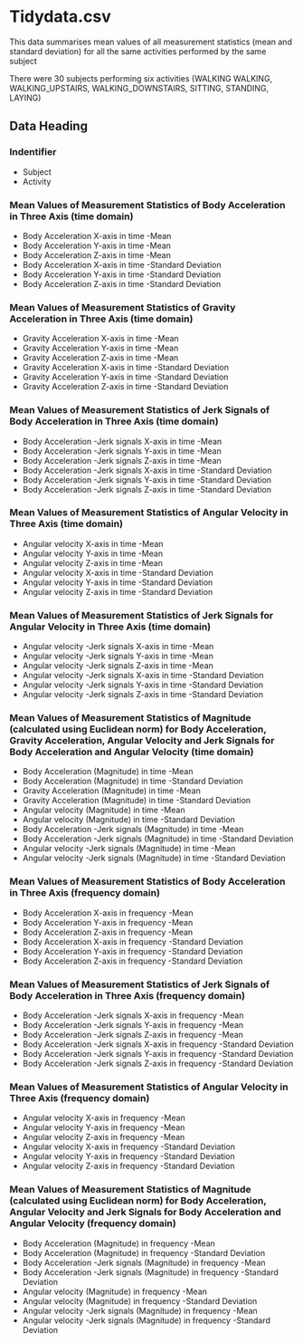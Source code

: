 # Tidydata.csv
This data summarises mean values of all measurement statistics (mean and standard deviation) for all the same activities performed by the same subject  

There were 30 subjects performing six activities (WALKING WALKING, WALKING_UPSTAIRS, WALKING_DOWNSTAIRS, SITTING, STANDING, LAYING)

 ## Data Heading
### Indentifier
  * Subject                                                                       
  * Activity                                                                      
 
### Mean Values of Measurement Statistics of Body Acceleration in Three Axis (time domain)
  * Body Acceleration  X-axis  in time  -Mean                                     
  * Body Acceleration  Y-axis  in time  -Mean                                     
  * Body Acceleration  Z-axis  in time  -Mean                                     
  * Body Acceleration  X-axis  in time  -Standard Deviation                       
  * Body Acceleration  Y-axis  in time  -Standard Deviation                       
  * Body Acceleration  Z-axis  in time  -Standard Deviation                       
 
### Mean Values of Measurement Statistics of Gravity Acceleration in Three Axis (time domain)
  * Gravity Acceleration  X-axis  in time  -Mean                                  
  * Gravity Acceleration  Y-axis  in time  -Mean                                  
  * Gravity Acceleration  Z-axis  in time  -Mean                                  
  * Gravity Acceleration  X-axis  in time  -Standard Deviation                    
  * Gravity Acceleration  Y-axis  in time  -Standard Deviation                    
  * Gravity Acceleration  Z-axis  in time  -Standard Deviation                    

### Mean Values of Measurement Statistics of Jerk Signals of Body Acceleration in Three Axis (time domain)
  * Body Acceleration -Jerk signals  X-axis  in time  -Mean                       
  * Body Acceleration -Jerk signals  Y-axis  in time  -Mean                       
  * Body Acceleration -Jerk signals  Z-axis  in time  -Mean                       
  * Body Acceleration -Jerk signals  X-axis  in time  -Standard Deviation         
  * Body Acceleration -Jerk signals  Y-axis  in time  -Standard Deviation         
  * Body Acceleration -Jerk signals  Z-axis  in time  -Standard Deviation

### Mean Values of Measurement Statistics of Angular Velocity in Three Axis (time domain)
  * Angular velocity  X-axis  in time  -Mean                                      
  * Angular velocity  Y-axis  in time  -Mean                                      
  * Angular velocity  Z-axis  in time  -Mean                                      
  * Angular velocity  X-axis  in time  -Standard Deviation                        
  * Angular velocity  Y-axis  in time  -Standard Deviation                        
  * Angular velocity  Z-axis  in time  -Standard Deviation      

### Mean Values of Measurement Statistics of Jerk Signals for Angular Velocity in Three Axis (time domain)
  * Angular velocity -Jerk signals  X-axis  in time  -Mean                        
  * Angular velocity -Jerk signals  Y-axis  in time  -Mean                        
  * Angular velocity -Jerk signals  Z-axis  in time  -Mean                        
  * Angular velocity -Jerk signals  X-axis  in time  -Standard Deviation          
  * Angular velocity -Jerk signals  Y-axis  in time  -Standard Deviation          
  * Angular velocity -Jerk signals  Z-axis  in time  -Standard Deviation          

### Mean Values of Measurement Statistics of Magnitude (calculated using Euclidean norm) for Body Acceleration, Gravity Acceleration, Angular Velocity and Jerk Signals for Body Acceleration and Angular Velocity (time domain)
  * Body Acceleration (Magnitude)  in time  -Mean                                 
  * Body Acceleration (Magnitude)  in time  -Standard Deviation                   
  * Gravity Acceleration (Magnitude)  in time  -Mean                              
  * Gravity Acceleration (Magnitude)  in time  -Standard Deviation                
  * Angular velocity (Magnitude)  in time  -Mean                                  
  * Angular velocity (Magnitude)  in time  -Standard Deviation    
  * Body Acceleration -Jerk signals (Magnitude)  in time  -Mean                   
  * Body Acceleration -Jerk signals (Magnitude)  in time  -Standard Deviation     
  * Angular velocity -Jerk signals (Magnitude)  in time  -Mean                    
  * Angular velocity -Jerk signals (Magnitude)  in time  -Standard Deviation      

### Mean Values of Measurement Statistics of Body Acceleration in Three Axis (frequency domain)
  * Body Acceleration  X-axis  in frequency  -Mean                                
  * Body Acceleration  Y-axis  in frequency  -Mean                                
  * Body Acceleration  Z-axis  in frequency  -Mean                                
  * Body Acceleration  X-axis  in frequency  -Standard Deviation                  
  * Body Acceleration  Y-axis  in frequency  -Standard Deviation                  
  * Body Acceleration  Z-axis  in frequency  -Standard Deviation                  

### Mean Values of Measurement Statistics of Jerk Signals of Body Acceleration in Three Axis (frequency domain)
  * Body Acceleration -Jerk signals  X-axis  in frequency  -Mean                  
  * Body Acceleration -Jerk signals  Y-axis  in frequency  -Mean                  
  * Body Acceleration -Jerk signals  Z-axis  in frequency  -Mean                  
  * Body Acceleration -Jerk signals  X-axis  in frequency  -Standard Deviation    
  * Body Acceleration -Jerk signals  Y-axis  in frequency  -Standard Deviation    
  * Body Acceleration -Jerk signals  Z-axis  in frequency  -Standard Deviation    

### Mean Values of Measurement Statistics of Angular Velocity in Three Axis (frequency domain)
  * Angular velocity  X-axis  in frequency  -Mean                                 
  * Angular velocity  Y-axis  in frequency  -Mean                                 
  * Angular velocity  Z-axis  in frequency  -Mean                                 
  * Angular velocity  X-axis  in frequency  -Standard Deviation                   
  * Angular velocity  Y-axis  in frequency  -Standard Deviation                   
  * Angular velocity  Z-axis  in frequency  -Standard Deviation                   

### Mean Values of Measurement Statistics of Magnitude (calculated using Euclidean norm) for Body Acceleration, Angular Velocity and Jerk Signals for Body Acceleration and Angular Velocity (frequency domain)
  * Body Acceleration (Magnitude)  in frequency  -Mean                            
  * Body Acceleration (Magnitude)  in frequency  -Standard Deviation              
  * Body Acceleration -Jerk signals (Magnitude)  in frequency  -Mean              
  * Body Acceleration -Jerk signals (Magnitude)  in frequency  -Standard Deviation
  * Angular velocity (Magnitude)  in frequency  -Mean                             
  * Angular velocity (Magnitude)  in frequency  -Standard Deviation               
  * Angular velocity -Jerk signals (Magnitude)  in frequency  -Mean               
  * Angular velocity -Jerk signals (Magnitude)  in frequency  -Standard Deviation 
